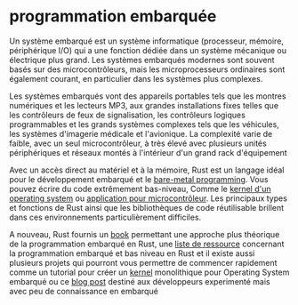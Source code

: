 # programmation embarquée

Un système embarqué est un système informatique (processeur, mémoire, périphérique I/O) qui a une fonction dédiée dans un système mécanique ou électrique plus grand. Les systèmes embarqués modernes sont souvent basés sur des microcontrôleurs, mais les microprocesseurs ordinaires sont également courant, en particulier dans les systèmes plus complexes.

Les systèmes embarqués vont des appareils portables tels que les montres numériques et les lecteurs MP3, aux grandes installations fixes telles que les contrôleurs de feux de signalisation, les contrôleurs logiques programmables et les grands systèmes complexes tels que les véhicules, les systèmes d'imagerie médicale et l'avionique. La complexité varie de faible, avec un seul microcontrôleur, à très élevé avec plusieurs unités périphériques et réseaux montés à l'intérieur d'un grand rack d'équipement

Avec un accès direct au matériel et à la mémoire, Rust est un langage idéal pour le développement embarqué et le [bare-metal programming](https://www.techopedia.com/definition/3745/bare-metal-programming). Vous pouvez écrire du code extrêmement bas-niveau, Comme le [kernel d'un operating system](https://os.phil-opp.com/) ou [application pour microcontrôleur](https://docs.rust-embedded.org/discovery/). Les principaux types et fonctions de Rust ainsi que les bibliothèques de code réutilisable brillent dans ces environnements particulièrement difficiles.

A nouveau, Rust fournis un [book](https://doc.rust-lang.org/stable/embedded-book/) permettant une approche plus théorique de la programmation embarqué en Rust, une [liste de ressource](https://github.com/rust-embedded/awesome-embedded-rust) concernant la programmation embarqué et bas niveau en Rust et il existe aussi plusieurs projets qui pourront vous permettre de commencer rapidement comme un tutorial pour créer un [kernel](https://en.wikipedia.org/wiki/Kernel_(operating_system)) monolithique pour Operating System embarqué ou ce [blog post](https://blog.cecton.com/posts/rust-and-riscv/) destiné aux développeurs experimenté mais avec peu de connaissance en embarqué

